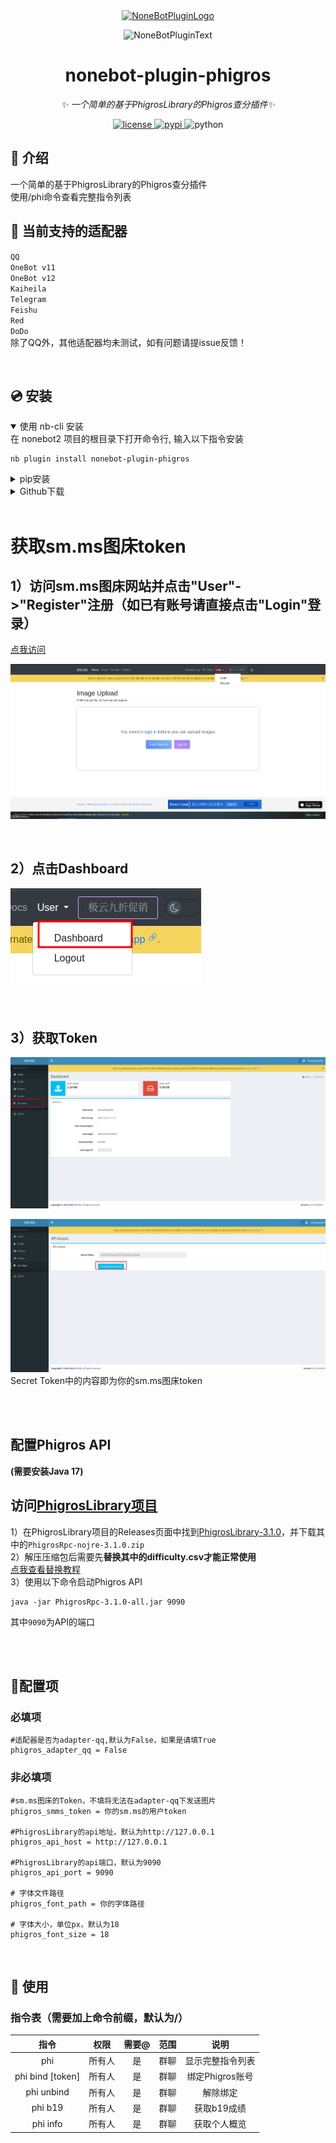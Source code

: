 <div align="center">
  <a href="https://v2.nonebot.dev/store"><img src="https://github.com/A-kirami/nonebot-plugin-template/blob/resources/nbp_logo.png" width="180" height="180" alt="NoneBotPluginLogo"></a>
  <br>
  <p><img src="https://github.com/A-kirami/nonebot-plugin-template/blob/resources/NoneBotPlugin.svg" width="240" alt="NoneBotPluginText"></p>
</div>

<div align="center">

# nonebot-plugin-phigros

_✨ 一个简单的基于PhigrosLibrary的Phigros查分插件✨_


<a href="./LICENSE">
    <img src="https://img.shields.io/github/license/XTxiaoting14332/nonebot-plugin-phigros.svg" alt="license">
</a>
<a href="https://pypi.python.org/pypi/nonebot-plugin-phigros">
    <img src="https://img.shields.io/pypi/v/nonebot-plugin-phigros.svg" alt="pypi">
</a>
<img src="https://img.shields.io/badge/python-3.8+-blue.svg" alt="python">

</div>



## 📖 介绍

一个简单的基于PhigrosLibrary的Phigros查分插件<br>
使用/phi命令查看完整指令列表


## 💪 当前支持的适配器
``QQ``	<br>
``OneBot v11``<br>
``OneBot v12``<br>
``Kaiheila``<br>
``Telegram``<br>
``Feishu``	<br>
``Red``	<br>
``DoDo``<br>
除了QQ外，其他适配器均未测试，如有问题请提issue反馈！

<br>


## 💿 安装

<details open>
<summary>使用 nb-cli 安装</summary>
在 nonebot2 项目的根目录下打开命令行, 输入以下指令安装

    nb plugin install nonebot-plugin-phigros

</details>

<details>
<summary>pip安装</summary>

    pip install nonebot-plugin-phigros

打开 nonebot2 项目根目录下的 `pyproject.toml` 文件, 在 `[tool.nonebot]` 部分追加写入

    plugins = ["nonebot_plugin_phigros"]
</details>
<details>
<summary>Github下载</summary>
手动克隆本仓库或直接下载压缩包，将里面的nonebot_plugin_phigros文件夹复制到src/plugins中,并安装以下依赖

    httpx Pillow nonebot-plugin-send-anything-anywhere nonebot-plugin-session

</details>


</details><br>

# 获取sm.ms图床token
## 1）访问sm.ms图床网站并点击"User"->"Register"注册（如已有账号请直接点击"Login"登录）<br>
<a href="https://sm.ms">点我访问</a><br>

![](./images/1.png "Screenshot1")

<br>

##  2）点击Dashboard

![](./images/2.png "Screenshot2")

<br>

## 3）获取Token

![](./images/3.png "Screenshot3")

![](./images/4.png "Screenshot4")<br>
Secret Token中的内容即为你的sm.ms图床token

<br><br>

## 配置Phigros API
**(需要安装Java 17)**
<h2>访问<a href="https://github.com/7aGiven/PhigrosLibrary/">PhigrosLibrary项目</a></h2>

1）在PhigrosLibrary项目的Releases页面中找到<a href="https://github.com/7aGiven/PhigrosLibrary/releases/tag/v3.1.0">PhigrosLibrary-3.1.0</a>，并下载其中的``PhigrosRpc-nojre-3.1.0.zip``<br>
2）解压压缩包后需要先**替换其中的difficulty.csv才能正常使用**<br>
<a href="https://github.com/7aGiven/PhigrosLibrary?tab=readme-ov-file#phigros-%E6%9B%B2%E7%9B%AE%E6%9B%B4%E6%96%B0">点我查看替换教程</a><br>
3）使用以下命令启动Phigros API

```
java -jar PhigrosRpc-3.1.0-all.jar 9090
```

其中``9090``为API的端口


<br><br>




## 🔧配置项
### 必填项

```
#适配器是否为adapter-qq,默认为False，如果是请填True
phigros_adapter_qq = False
```

### 非必填项

```
#sm.ms图床的Token，不填将无法在adapter-qq下发送图片
phigros_smms_token = 你的sm.ms的用户token

#PhigrosLibrary的api地址，默认为http://127.0.0.1
phigros_api_host = http://127.0.0.1

#PhigrosLibrary的api端口，默认为9090
phigros_api_port = 9090

# 字体文件路径
phigros_font_path = 你的字体路径

# 字体大小，单位px，默认为18
phigros_font_size = 18
```


<br>

## 🎉 使用
### 指令表（需要加上命令前缀，默认为/）
| 指令 | 权限 | 需要@ | 范围 | 说明 |
|:-----:|:----:|:----:|:----:|:----:|
| phi | 所有人 | 是 | 群聊 | 显示完整指令列表 |
| phi bind [token]| 所有人 | 是 | 群聊 | 绑定Phigros账号 |
| phi unbind | 所有人 | 是 | 群聊 | 解除绑定 |
| phi b19| 所有人 | 是 | 群聊 | 获取b19成绩 |
| phi info| 所有人 | 是 | 群聊 | 获取个人概览 |

